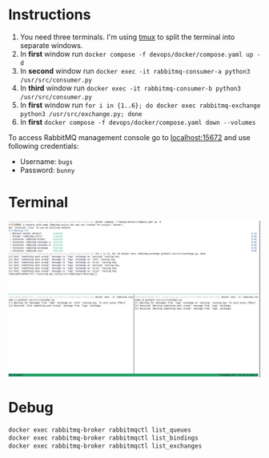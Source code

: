 # Instructions

1. You need three terminals. I'm using [tmux](https://github.com/tmux/tmux/wiki) to split the terminal into separate windows.
1. In **first** window run `docker compose -f devops/docker/compose.yaml up -d`
1. In **second** window run `docker exec -it rabbitmq-consumer-a python3 /usr/src/consumer.py`
1. In **third** window run `docker exec -it rabbitmq-consumer-b python3 /usr/src/consumer.py`
1. In **first** window run `for i in {1..6}; do docker exec rabbitmq-exchange python3 /usr/src/exchange.py; done`
1. In **first** `docker compose -f devops/docker/compose.yaml down --volumes`

To access RabbitMQ management console go to [localhost:15672](http://localhost:15672/) and use following credentials:
- Username: `bugs`
- Password: `bunny`

# Terminal

![routing](../docs/assets/images/4.routing.png)

# Debug

```shell
docker exec rabbitmq-broker rabbitmqctl list_queues
docker exec rabbitmq-broker rabbitmqctl list_bindings
docker exec rabbitmq-broker rabbitmqctl list_exchanges
```
